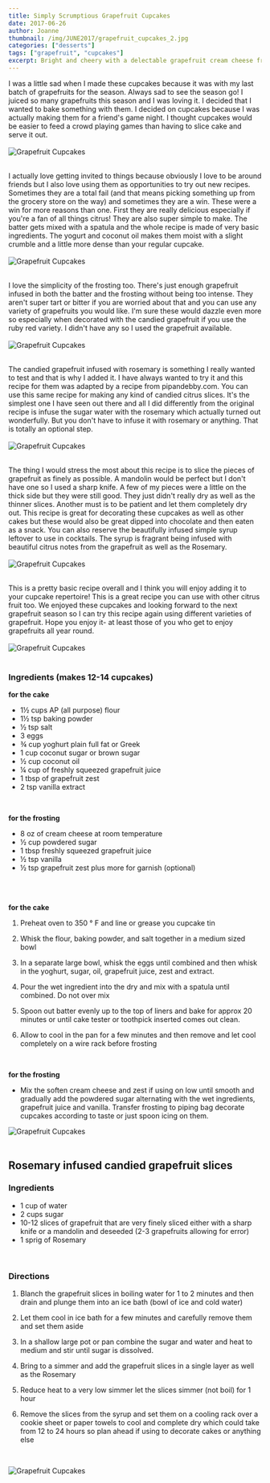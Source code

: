 ```yaml
---
title: Simply Scrumptious Grapefruit Cupcakes
date: 2017-06-26
author: Joanne
thumbnail: /img/JUNE2017/grapefruit_cupcakes_2.jpg
categories: ["desserts"]
tags: ["grapefruit", "cupcakes"]
excerpt: Bright and cheery with a delectable grapefruit cream cheese frosting and decorated with rosemary infused candied grapefruit
---
```


I was a little sad when I made these cupcakes because it was with my last batch of grapefruits for the season. Always sad to see the season go! I juiced so many grapefruits this season and I was loving it. I decided that I wanted to bake something with them. I decided on cupcakes because I was actually making them for a friend's game night. I thought cupcakes would be easier to feed a crowd playing games than having to slice cake and serve it out.
<br>
<br>
![Grapefruit Cupcakes](/img/JUNE2017/grapefruit_cupcakes_2.jpg)
<br>
<br>

I actually love getting invited to things because obviously I love to be around friends but I also love using them as opportunities to try out new recipes. Sometimes they are a total fail (and that means picking something up from the grocery store on the way) and sometimes they are a win. These were a win for more reasons than one.  First they are really delicious especially if you're a fan of all things citrus! They are also super simple to make. The batter gets mixed with a spatula and the whole recipe is made of very basic ingredients. The yogurt and coconut oil makes them moist with a slight crumble and a little more dense than your regular cupcake.
<br>
<br>
![Grapefruit Cupcakes](/img/JUNE2017/grapefruit_cupcakes_3.jpg)
<br>
<br>

I love the simplicity of the frosting too. There's just enough grapefruit infused in both the batter and the frosting without being too intense.  They aren't super tart or bitter if you are worried about that and you can use any variety of grapefruits you would like. I'm sure these would dazzle even more so especially when decorated with the candied grapefruit if you use the ruby red variety.  I didn't have any so I used the grapefruit available.
<br>
<br>
![Grapefruit Cupcakes](/img/JUNE2017/grapefruit_cupcakes_4.jpg)
<br>
<br>

The candied grapefruit infused with rosemary is something I really wanted to test and that is why I added it.  I have always wanted to try it and this recipe for them was adapted by a recipe from pipandebby.com.  You can use this same recipe for making any kind of candied citrus slices.  It's the simplest one I have seen out there and all I did differently from the original recipe is infuse the sugar water with the rosemary which actually turned out wonderfully. But you don't have to infuse it with rosemary or anything.  That is totally an optional step.
<br>
<br>
![Grapefruit Cupcakes](/img/JUNE2017/grapefruit_cupcakes_5.jpg)
<br>
<br>

The thing I would stress the most about this recipe is to slice the pieces of grapefruit as finely as possible.  A mandolin would be perfect but I don't have one so I used a sharp knife. A few of my pieces were a little on the thick side but they were still good.  They just didn't really dry as well as the thinner slices. Another must is to be patient and let them completely dry out. This recipe is great for decorating these cupcakes as well as other cakes but these would also be great dipped into chocolate and then eaten as a snack. You can also reserve the beautifully infused simple syrup leftover to use in cocktails. The syrup is fragrant being infused with beautiful citrus notes from the grapefruit as well as the Rosemary.
<br>
<br>
![Grapefruit Cupcakes](/img/JUNE2017/grapefruit_cupcakes_6.jpg)
<br>
<br>

This is a pretty basic recipe overall and  I think you will enjoy adding it to your cupcake repertoire! This is a great recipe you can use with other citrus fruit too. We enjoyed these cupcakes and looking forward to the next grapefruit season so I can try this recipe again using different varieties of grapefruit. Hope you enjoy it- at least those of you who get to enjoy grapefruits all year round.
<br>
<br>
![Grapefruit Cupcakes](/img/JUNE2017/grapefruit_cupcakes_7.jpg)
<br>
<br>

### Ingredients (makes 12-14 cupcakes)
**for the cake**

* 1&frac12; cups AP (all purpose) flour
* 1&frac12; tsp baking powder
* &frac12; tsp salt
* 3 eggs
* &frac34; cup yoghurt plain full fat or Greek
* 1 cup coconut sugar or brown sugar
* &frac12; cup coconut oil
* &frac14; cup of freshly squeezed grapefruit juice
* 1 tbsp of grapefruit zest  
* 2 tsp vanilla extract
<br>

**for the frosting**

* 8 oz of cream cheese at room temperature
* &frac12; cup powdered sugar
* 1 tbsp freshly squeezed grapefruit juice
* &frac12; tsp vanilla
* &frac12; tsp grapefruit zest plus more for garnish (optional)
<br>
<br>

**for the cake**

1. Preheat oven to 350 &deg; F and line or grease you cupcake tin

1. Whisk the flour, baking powder, and salt together in a medium sized bowl

1. In a separate large bowl, whisk the eggs until combined and then whisk in the yoghurt, sugar, oil, grapefruit juice, zest and extract.  

1. Pour the wet ingredient into the dry and mix with a spatula until combined. Do not over mix

1. Spoon out batter evenly up to the top of liners and bake for approx 20 minutes or until cake tester or toothpick inserted comes out clean.

1. Allow to cool in the pan for a few minutes and then remove and let cool completely on a wire rack before frosting
<br>

**for the frosting**

* Mix the soften cream cheese and zest if using on low until smooth and gradually add the powdered sugar alternating with the wet ingredients, grapefruit juice and vanilla. Transfer frosting to piping bag decorate cupcakes according to taste or just spoon icing on them.  

![Grapefruit Cupcakes](/img/JUNE2017/grapefruit_cupcakes_8.jpg)
<br>
<br>

## Rosemary infused candied grapefruit slices

### Ingredients

* 1 cup of water
* 2 cups sugar
* 10-12 slices of grapefruit that are very finely sliced either with a sharp knife or a mandolin and deseeded (2-3 grapefruits allowing for error)
* 1 sprig of Rosemary
<br>

### Directions

1. Blanch the grapefruit slices in boiling water for 1 to 2 minutes and then drain and plunge them into an ice bath (bowl of ice and cold water)

1. Let them cool in ice bath for a few minutes and carefully remove them and set them aside

1. In a shallow large pot or pan combine the sugar and water and heat to medium and stir until sugar is dissolved.

1. Bring to a simmer and add the grapefruit slices in a single layer as well as the Rosemary

1. Reduce heat to a very low simmer let the slices simmer (not boil) for 1 hour

1. Remove the slices from the syrup and set them on a cooling rack over a cookie sheet or paper towels to cool and complete dry which could take from 12 to 24 hours so plan ahead if using to decorate cakes or anything else
<br>

![Grapefruit Cupcakes](/img/JUNE2017/grapefruit_cupcakes_9.jpg)
